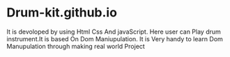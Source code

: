 # Drum-kit.github.io
It is  devoloped by using Html Css And javaScript.
Here user can Play drum instrument.It is based On Dom Maniupulation.
It is Very handy to learn Dom Manupulation through making real world Project 
